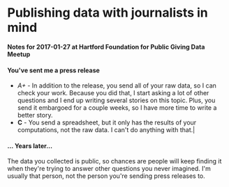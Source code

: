 # Publishing data with journalists in mind

**Notes for 2017-01-27 at Hartford Foundation for Public Giving Data Meetup**

#### You've sent me a press release

* *A+* - In addition to the release, you send all of your raw data, so I can 
check your work. Because you did that, I start asking a lot of other
questions and I end up writing several stories on this topic. Plus, you
send it embargoed for a couple weeks, so I have more time to write a better
story.
* **C** -  You send a spreadsheet, but it only has the results of your
computations, not the raw data. I can't do anything with that.|

#### ... Years later...

The data you collected is public, so chances are people will keep finding
it when they're trying to answer other questions you never imagined. I'm
usually that person, not the person you're sending press releases to.